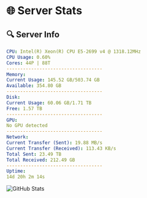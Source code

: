 # 🌐 Server Stats
## 🔍 Server Info
```yaml
CPU: Intel(R) Xeon(R) CPU E5-2699 v4 @ 1318.12MHz
CPU Usage: 0.60%
Cores: 44P | 88T
-----------------------------------
Memory:
Current Usage: 145.52 GB/503.74 GB
Available: 354.80 GB
-----------------------------------
Disk:
Current Usage: 60.06 GB/1.71 TB
Free: 1.57 TB
-----------------------------------
GPU:
No GPU detected
-----------------------------------
Network:
Current Transfer (Sent): 19.88 MB/s
Current Transfer (Received): 113.43 KB/s
Total Sent: 23.49 TB
Total Received: 212.49 GB
-----------------------------------
Uptime:
14d 20h 2m 14s
```
![GitHub Stats](https://img.shields.io/badge/Updated-2025-03-22_17:25:03-blue)